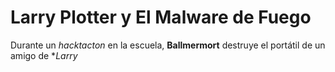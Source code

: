 # Larry Plotter y El Malware de Fuego

Durante un *hacktacton* en la escuela, **Ballmermort** destruye el portátil de un amigo de **Larry*

